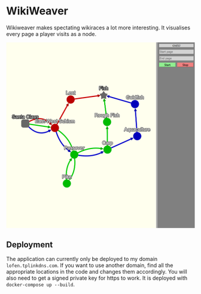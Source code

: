 # WikiWeaver

Wikiweaver makes spectating wikiraces a lot more interesting.
It visualises every page a player visits as a node.

![Image of website](example.png)

## Deployment

The application can currently only be deployed to my domain `lofen.tplinkdns.com`.
If you want to use another domain, find all the appropriate locations in the code and changes them accordingly.
You will also need to get a signed private key for https to work.
It is deployed with `docker-compose up --build`.
